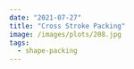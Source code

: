 ```yaml
---
date: "2021-07-27"
title: "Cross Stroke Packing"
image: /images/plots/208.jpg
tags:
  - shape-packing
---
```

